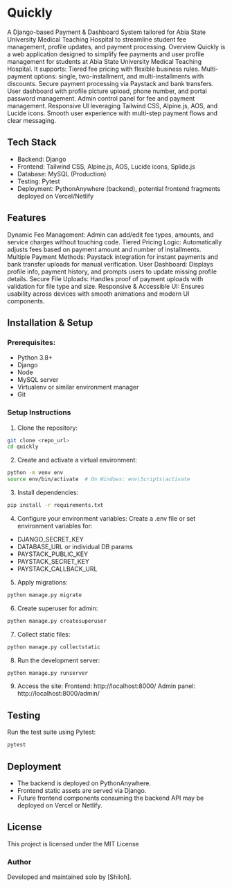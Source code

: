 # Quickly

A Django-based Payment & Dashboard System tailored for Abia State University Medical Teaching Hospital to streamline student fee management, profile updates, and payment processing.
Overview
Quickly is a web application designed to simplify fee payments and user profile management for students at Abia State University Medical Teaching Hospital. It supports:
Tiered fee pricing with flexible business rules.
Multi-payment options: single, two-installment, and multi-installments with discounts.
Secure payment processing via Paystack and bank transfers.
User dashboard with profile picture upload, phone number, and portal password management.
Admin control panel for fee and payment management.
Responsive UI leveraging Tailwind CSS, Alpine.js, AOS, and Lucide icons.
Smooth user experience with multi-step payment flows and clear messaging.

## Tech Stack
- Backend: Django
- Frontend: Tailwind CSS, Alpine.js, AOS, Lucide icons, Splide.js
- Database: MySQL (Production)
- Testing: Pytest
- Deployment: PythonAnywhere (backend), potential frontend fragments deployed on Vercel/Netlify

## Features
Dynamic Fee Management: Admin can add/edit fee types, amounts, and service charges without touching code.
Tiered Pricing Logic: Automatically adjusts fees based on payment amount and number of installments.
Multiple Payment Methods: Paystack integration for instant payments and bank transfer uploads for manual verification.
User Dashboard: Displays profile info, payment history, and prompts users to update missing profile details.
Secure File Uploads: Handles proof of payment uploads with validation for file type and size.
Responsive & Accessible UI: Ensures usability across devices with smooth animations and modern UI components.

## Installation & Setup
### Prerequisites:
- Python 3.8+
- Django
- Node
- MySQL server
- Virtualenv or similar environment manager
- Git

### Setup Instructions
1. Clone the repository:
```bash
git clone <repo_url>
cd quickly
```

2. Create and activate a virtual environment:
```bash
python -m venv env
source env/bin/activate  # On Windows: env\Scripts\activate
```

3. Install dependencies:
```bash
pip install -r requirements.txt
```

4. Configure your environment variables:
Create a .env file or set environment variables for:
- DJANGO_SECRET_KEY
- DATABASE_URL or individual DB params
- PAYSTACK_PUBLIC_KEY
- PAYSTACK_SECRET_KEY
- PAYSTACK_CALLBACK_URL

5. Apply migrations:
```bash
python manage.py migrate
```

6. Create superuser for admin:
```bash
python manage.py createsuperuser
```

7. Collect static files:
```bash
python manage.py collectstatic
```

8. Run the development server:
```bash
python manage.py runserver
```
9. Access the site:
Frontend: http://localhost:8000/
Admin panel: http://localhost:8000/admin/

## Testing
Run the test suite using Pytest:
```bash
pytest
```

## Deployment
- The backend is deployed on PythonAnywhere.
- Frontend static assets are served via Django.
- Future frontend components consuming the backend API may be deployed on Vercel or Netlify.

## License
This project is licensed under the MIT License
### Author
Developed and maintained solo by [Shiloh].